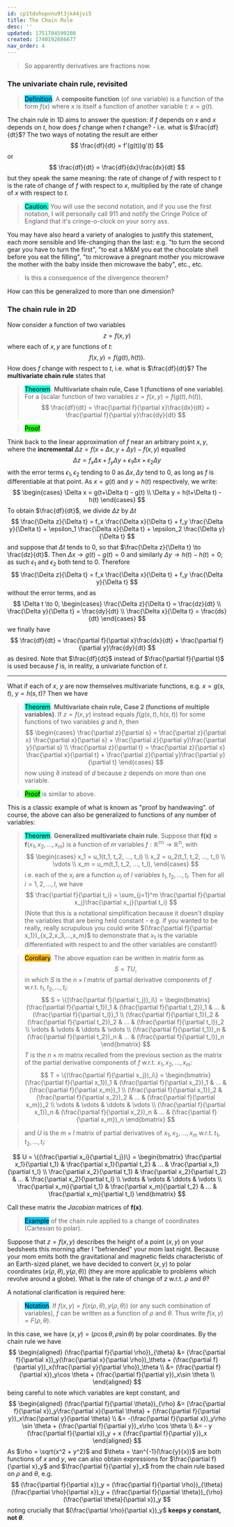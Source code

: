 ```yaml
---
id: cp1tdvhopvnu9t3jk44jvi5
title: The Chain Rule
desc: ''
updated: 1751704599208
created: 1740192686677
nav_order: 4
---
```

> So apparently derivatives are fractions now.

### The univariate chain rule, revisited

> <span style="background-color: #03cafc; color: black;">Definition</span>. A **composite function** (of one variable) is a function of the form $f(x)$ where $x$ is itself a function of another variable $t$: $x = g(t)$. 

The chain rule in 1D aims to answer the question: if $f$ depends on $x$ and $x$ depends on $t$, how does $f$ change when $t$ change? - i.e. what is $\frac{df}{dt}$? The two ways of notating the result are either
$$
\frac{df}{dt} = f'(g(t))g'(t)
$$
or
$$
\frac{df}{dt} = \frac{df}{dx}\frac{dx}{dt}
$$
but they speak the same meaning: the rate of change of $f$ with respect to $t$ is the rate of change of $f$ with respect to $x$, multiplied by the rate of change of $x$ with respect to $t$. 

> <span style="background-color: #12ffd7; color: black;">Caution.</span> You will use the second notation, and if you use the first notation, I will personally call 911 and notify the Cringe Police of England that it's cringe-o-clock on your sorry ass.

You may have also heard a variety of analogies to justify this statement, each more sensible and life-changing than the last: e.g. "to turn the second gear you have to turn the first", "to eat a M&M you eat the chocolate shell before you eat the filling", "to microwave a pregnant mother you microwave the mother with the baby inside then microwave the baby", etc., etc.

> Is this a consequence of the divergence theorem?

How can this be generalized to more than one dimension?

### The chain rule in 2D

Now consider a function of two variables
$$
z = f(x,y)
$$
where each of $x, y$ are functions of $t$: 
$$
f(x,y) = f(g(t), h(t)).
$$
How does $f$ change with respect to $t$, i.e. what is $\frac{df}{dt}$? The **multivariate chain rule** states that

> <span style="background-color: #12ffd7; color: black;">Theorem</span>. **Multivariate chain rule, Case 1 (functions of one variable)**. For a (scalar function of two variables $z=f(x,y)=f(g(t),h(t))$, 
$$
\frac{df}{dt} = \frac{\partial f}{\partial x}\frac{dx}{dt} + \frac{\partial f}{\partial y}\frac{dy}{dt}
$$

> <span style="background-color: #1eff12; color: black;">Proof</span>.

Think back to the linear approximation of $f$ near an arbitrary point $x, y$, where the **incremental** $\Delta z = f(x+\Delta x, y + \Delta y) - f(x,y)$ equalled
$$
\Delta z = f_x \Delta x + f_y \Delta y + \epsilon_1 \Delta x + \epsilon_2 \Delta y
$$
with the error terms $\epsilon_1, \epsilon_2$ tending to $0$ as $\Delta x, \Delta y$ tend to 0, as long as $f$ is differentiable at that point. As $x = g(t)$ and $y = h(t)$ respectively, we write:
$$
\begin{cases}
\Delta x = g(t+\Delta t) - g(t) \\
\Delta y = h(t+\Delta t) - h(t)
\end{cases}
$$
To obtain $\frac{df}{dt}$, we divide $\Delta z$ by $\Delta t$
$$
\frac{\Delta z}{\Delta t} = f_x \frac{\Delta x}{\Delta t} + f_y \frac{\Delta y}{\Delta t} + \epsilon_1 \frac{\Delta x}{\Delta t} + \epsilon_2 \frac{\Delta y}{\Delta t}
$$
and suppose that $\Delta t$ tends to $0$, so that $\frac{\Delta z}{\Delta t} \to \frac{dz}{dt}$. Then $\Delta x \to g(t) - g(t) = 0$ and similarly $\Delta y \to h(t) - h(t) = 0$; as such $\epsilon_1$ and $\epsilon_2$ both tend to $0$. Therefore
$$
\frac{\Delta z}{\Delta t} = f_x \frac{\Delta x}{\Delta t} + f_y \frac{\Delta y}{\Delta t}
$$
without the error terms, and as
$$
\Delta t \to 0, \begin{cases}
\frac{\Delta z}{\Delta t} = \frac{dz}{dt} \\
\frac{\Delta y}{\Delta t} = \frac{dy}{dt} \\
\frac{\Delta x}{\Delta t} = \frac{ds}{dt}
\end{cases}
$$
we finally have
$$
\frac{df}{dt} = \frac{\partial f}{\partial x}\frac{dx}{dt} + \frac{\partial f}{\partial y}\frac{dy}{dt}
$$
as desired. Note that $\frac{df}{dt}$ instead of $\frac{\partial f}{\partial t}$ is used because $f$ is, in reality, a univariate function of $t$.

****

What if each of $x$, $y$ are now themselves multivariate functions, e.g. $x = g(s,t)$, $y = h(s,t)$? Then we have

> <span style="background-color: #12ffd7; color: black;">Theorem</span>. **Multivariate chain rule, Case 2 (functions of multiple variables)**. If $z = f(x,y)$ instead equals $f(g(s,t), h(s,t))$ for some functions of two variables $g$ and $h$, then
$$
\begin{cases}
\frac{\partial z}{\partial s} = \frac{\partial z}{\partial x} \frac{\partial x}{\partial s} + \frac{\partial z}{\partial y}\frac{\partial y}{\partial s} \\
\frac{\partial z}{\partial t} = \frac{\partial z}{\partial x} \frac{\partial x}{\partial t} + \frac{\partial z}{\partial y}\frac{\partial y}{\partial t}
\end{cases}
$$
now using $\partial$ instead of $d$ because $z$ depends on more than one variable.

> <span style="background-color: #1eff12; color: black;">Proof</span> is similar to above.

This is a classic example of what is known as "proof by handwaving". of course, the above can also be generalized to functions of any number of variables:

> <span style="background-color: #12ffd7; color: black;">Theorem</span>. **Generalized multivariate chain rule**. Suppose that $\mathbf{f(x) = f}(x_1,x_2,...,x_m)$ is a function of $m$ variables $f: \mathbb{R^m \to R^n}$, with 
$$
\begin{cases}
x_1 = u_1(t_1, t_2, ..., t_l) \\
x_2 = u_2(t_1, t_2, ..., t_l) \\ 
\vdots \\
x_m = u_m(t_1, t_2, ..., t_l),
\end{cases}
$$
> i.e. each of the $x_i$ are a function $u_i$ of $l$ variables $t_1, t_2, ..., t_l$. Then for all $i = 1, 2, ..., l$, we have
$$
\frac{\partial f}{\partial t_i} = \sum_{j=1}^m \frac{\partial f}{\partial x_j}\frac{\partial x_j}{\partial t_i}
$$
(Note that this is a notational simplification because it doesn't display the variables that are being held constant - e.g. if you wanted to be really, really scrupulous you could write $(\frac{\partial f}{\partial x_1})_{x_2,x_3,...,x_m}$ to demonstrate that $x_1$ is the variable differentiated with respect to and the other variables are constant!)

> <span style="background-color: #ffb812; color: black;">Corollary</span>. The above equation can be written in matrix form as
$$
S = TU,
$$
> in which $S$ is the $n \times l$ matrix of partial derivative components of $f$ w.r.t. $t_1, t_2, ..., t_l$:
$$
S = \{(\frac{\partial f}{\partial t_j})_i\} = \begin{bmatrix}
(\frac{\partial f}{\partial t_1})_1 &  (\frac{\partial f}{\partial t_2})_1 & ... & (\frac{\partial f}{\partial t_l})_1 \\
(\frac{\partial f}{\partial t_1})_2 & (\frac{\partial f}{\partial t_2})_2 & ... & (\frac{\partial f}{\partial t_l})_2 \\
\vdots & \vdots & \ddots & \vdots \\
(\frac{\partial f}{\partial t_1})_n & (\frac{\partial f}{\partial t_2})_n & ... & (\frac{\partial f}{\partial t_l})_n
\end{bmatrix}
$$
> $T$ is the $n \times m$ matrix recalled from the previous section as the matrix of the partial derivative components of $f$ w.r.t. $x_1, x_2, ..., x_m$:
$$
T = \{(\frac{\partial f}{\partial x_j})_i\} = \begin{bmatrix}
(\frac{\partial f}{\partial x_1})_1 &  (\frac{\partial f}{\partial x_2})_1 & ... & (\frac{\partial f}{\partial x_m})_1 \\
(\frac{\partial f}{\partial x_1})_2 & (\frac{\partial f}{\partial x_2})_2 & ... & (\frac{\partial f}{\partial x_m})_2 \\
\vdots & \vdots & \ddots & \vdots \\
(\frac{\partial f}{\partial x_1})_n & (\frac{\partial f}{\partial x_2})_n & ... & (\frac{\partial f}{\partial x_m})_n
\end{bmatrix}
$$

> and $U$ is the $m \times l$ matrix of partial derivatives of $x_1, x_2, ..., x_m$ w.r.t. $t_1, t_2, ..., t_l$:

$$
U = \{(\frac{\partial x_i}{\partial t_j})\} = \begin{bmatrix}
\frac{\partial x_1}{\partial t_1} & \frac{\partial x_1}{\partial t_2} & ... & \frac{\partial x_1}{\partial t_l} \\
\frac{\partial x_2}{\partial t_1} & \frac{\partial x_2}{\partial t_2} & ... & \frac{\partial x_2}{\partial t_l} \\
\vdots & \vdots & \ddots & \vdots \\
\frac{\partial x_m}{\partial t_1} & \frac{\partial x_m}{\partial t_2} & ... & \frac{\partial x_m}{\partial t_l}
\end{bmatrix}
$$

Call these matrix the *Jacobian* matrices of $\mathbf{f(x)}$.

> <span style="background-color: #03cafc; color: black;">Example</span> of the chain rule applied to a change of coordinates (Cartesian to polar).

Suppose that $z = f(x,y)$ describes the height of a point $(x,y)$ on your bedsheets this morning after I "befriended" your mom last night. Because your mom emits both the gravitational and magnetic fields characteristic of an Earth-sized planet, we have decided to convert $(x,y)$ to polar coordinates $(x(\rho, \theta), y(\rho,\theta))$ (they are more applicable to problems which revolve around a globe). What is the rate of change of $z$ w.r.t. $\rho$ and $\theta$?

A notational clarification is required here:

> <span style="background-color: #03cafc; color: black;">Notation</span>. If $f(x,y) = f(x(\rho, \theta), y(\rho, \theta))$ (or any such combination of variables), $f$ can be written as a function of $\rho$ and $\theta$. Thus write $f(x,y) = F(\rho, \theta)$.

In this case, we have $(x,y) = (\rho \cos \theta, \rho \sin \theta)$ by polar coordinates. By the chain rule we have
$$
\begin{aligned}
(\frac{\partial f}{\partial \rho})_{\theta} &= (\frac{\partial f}{\partial x})_y(\frac{\partial x}{\partial \rho})_\theta + (\frac{\partial f}{\partial y})_x(\frac{\partial y}{\partial \rho})_\theta \\
&= (\frac{\partial f}{\partial x})_y\cos \theta + (\frac{\partial f}{\partial y})_x\sin \theta \\
\end{aligned}
$$
being careful to note which variables are kept constant, and
$$
\begin{aligned}
(\frac{\partial f}{\partial \theta})_{\rho} &= (\frac{\partial f}{\partial x})_y\frac{\partial x}{\partial \theta} + (\frac{\partial f}{\partial y})_x\frac{\partial y}{\partial \theta} \\
&= -(\frac{\partial f}{\partial x})_y\rho \sin \theta + (\frac{\partial f}{\partial y})_x\rho \cos \theta \\
&= - y (\frac{\partial f}{\partial x})_y + x (\frac{\partial f}{\partial y})_x
\end{aligned}
$$
As $\rho = \sqrt{x^2 + y^2}$ and $\theta = \tan^{-1}(\frac{y}{x})$ are both functions of $x$ and $y$, we can also obtain expressions for $\frac{\partial f}{\partial x}_y$ and $\frac{\partial f}{\partial y}_x$ from the chain rule based on $\rho$ and $\theta$, e.g.
$$
(\frac{\partial f}{\partial x})_y = (\frac{\partial f}{\partial \rho})_{\theta} (\frac{\partial \rho}{\partial x})_y  + (\frac{\partial f}{\partial \theta})_{\rho} (\frac{\partial \theta}{\partial x})_y
$$
noting crucially that $(\frac{\partial \rho}{\partial x})_y$ **keeps $y$ constant, not $\theta$**.

